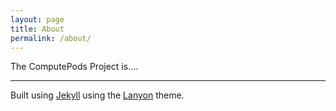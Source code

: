 ```yaml
---
layout: page
title: About
permalink: /about/
---
```


The ComputePods Project is....


----

Built using [Jekyll](https://jekyllrb.com/) using the
[Lanyon](https://lanyon.getpoole.com/) theme.